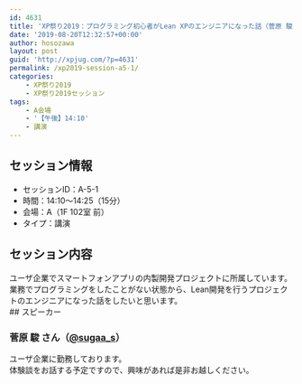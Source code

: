 ```yaml
---
id: 4631
title: 'XP祭り2019：プログラミング初心者がLean XPのエンジニアになった話（菅原 駿さん）'
date: '2019-08-20T12:32:57+00:00'
author: hosozawa
layout: post
guid: 'http://xpjug.com/?p=4631'
permalink: /xp2019-session-a5-1/
categories:
    - XP祭り2019
    - XP祭り2019セッション
tags:
    - A会場
    - '【午後】14:10'
    - 講演
---
```


## セッション情報

- セッションID：A-5-1
- 時間：14:10～14:25（15分）
- 会場：A（1F 102室 前）
- タイプ：講演

## セッション内容

<div>ユーザ企業でスマートフォンアプリの内製開発プロジェクトに所属<wbr></wbr>しています。</div><div>業務でプログラミングをしたことがない状態から、<wbr></wbr>Lean開発を行うプロジェクトのエンジニアになった話をしたい<wbr></wbr>と思います。</div>## スピーカー

### 菅原 駿 さん（[@sugaa\_s](https://twitter.com/@sugaa_s)）

<div class="profile"><div>ユーザ企業に勤務しております。</div><div>体験談をお話する予定ですので、<wbr></wbr>興味があれば是非お越しください。</div></div>